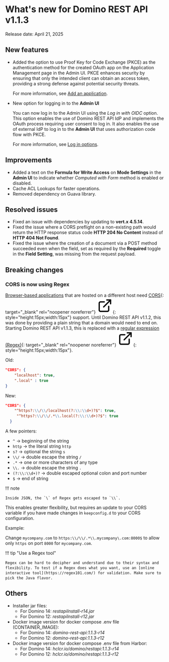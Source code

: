 # What's new for Domino REST API v1.1.3

Release date: April 21, 2025

## New features

- Added the option to use Proof Key for Code Exchange (PKCE) as the authentication method for the created OAuth app on the Application Management page in the Admin UI. PKCE enhances security by ensuring that only the intended client can obtain an access token, providing a strong defense against potential security threats.

    For more information, see [Add an application](../references/usingwebui/appui.md#add-an-application).

- New option for logging in to the **Admin UI**

    You can now log in to the Admin UI using the *Log in with OIDC* option. This option enables the use of Domino REST API IdP and implements the OAuth process requiring user consent to log in. It also enables the use of external IdP to log in to the **Admin UI** that uses authorization code flow with PKCE.

    For more information, see [Log in options](../references/usingwebui/index.md#log-in-options).

## Improvements

- Added a text on the **Formula for Write Access** on **Mode Settings** in the **Admin UI** to indicate whether *Computed with Form* method is enabled or disabled.
- Cache ACL Lookups for faster operations.
- Removed dependency on Guava library.

## Resolved issues

- Fixed an issue with dependencies by updating to **vert.x 4.5.14**.
- Fixed the issue where a CORS preflight on a non-existing path would return the HTTP response status code **HTTP 204 No Content** instead of **HTTP 404 Not Found**.
- Fixed the issue where the creation of a document via a POST method succeeded even when the field, set as required by the **Required** toggle in the **Field Setting**, was missing from the request payload.

## Breaking changes

### CORS is now using Regex

[Browser-based applications](../references/usingdominorestapi/keepapplications.md) that are hosted on a different host need [CORS](https://developer.mozilla.org/en-US/docs/Glossary/CORS "Opens a new tab"){: target="_blank" rel="noopener noreferrer"}&nbsp;![link image](../assets/images/external-link.svg){: style="height:15px;width:15px"} support. Until Domino REST API v1.1.2, this was done by providing a plain string that a domain would need to end on. Starting Domino REST API v1.1.3, this is replaced with a [regular expression (Regex)](https://en.wikipedia.org/wiki/Regular_expression "Opens a new tab"){: target="_blank" rel="noopener noreferrer"}&nbsp;![link image](../assets/images/external-link.svg){: style="height:15px;width:15px"}.

Old:

```json
"CORS": {
    "localhost": true,
    ".local" : true
}
```

New:

```json
"CORS": {
    "^https?:\\/\\/localhost(?:\\:\\d+)?$": true,
     "^https?:\\/\\/.*\\.local(?:\\:\\d+)?$": true
  }
```

A few pointers:

- `^` &rarr; beginning of the string
- `http` &rarr; the literal string `http`
- `s?` &rarr; optional the string `s`
- `\\/` &rarr; double escape the string `/`
- `.*` &rarr; one or more characters of any type
- `\\.` &rarr; double escape the string `.`
- `(?:\\:\\d+)?` &rarr; double escaped optional colon and port number
- `$` &rarr; end of string

!!! note

    Inside JSON, the `\` of Regex gets escaped to `\\`.

This enables greater flexibility, but requires an update to your CORS variable if you have made changes in `keepconfig.d` to your CORS configuration.

Example:

Change `mycompany.com` to `https:\\/\\/.*\\.mycompany\.com:8000$` to allow only `https` on port `8000` for `mycompany.com`.

!!! tip "Use a Regex tool"

    Regex can be hard to decipher and understand due to their syntax and flexibility. To test if a Regex does what you want, use an [online interactive tool](https://regex101.com/) for validation. Make sure to pick the Java flavor.

## Others

- Installer jar files:
    - For Domino 14: *restapiInstall-r14.jar*
    - For Domino 12: *restapiInstall-r12.jar*
- Docker image version for docker compose .env file (CONTAINER_IMAGE):
    - For Domino 14: *domino-rest-api:1.1.3-r14*
    - For Domino 12: *domino-rest-api:1.1.3-r12*  
- Docker image version for docker compose .env file from Harbor:
    - For Domino 14: *hclcr.io/domino/restapi:1.1.3-r14*
    - For Domino 12: *hclcr.io/domino/restapi:1.1.3-r12*

